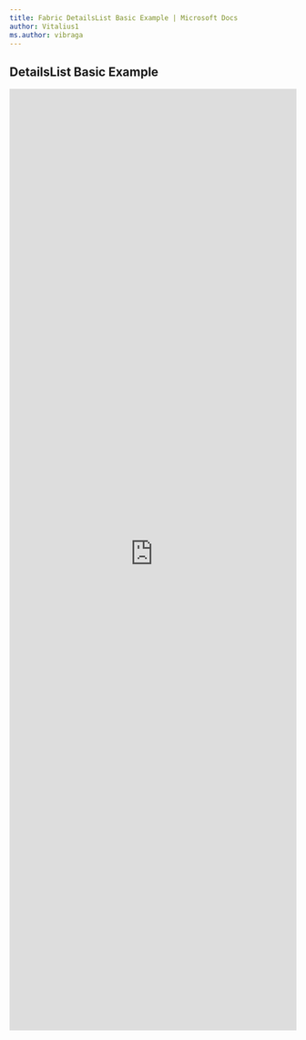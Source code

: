 ```yaml
---
title: Fabric DetailsList Basic Example | Microsoft Docs
author: Vitalius1
ms.author: vibraga
---
```


## DetailsList Basic Example

<iframe 
    title='DetailsList Basic Example'
    src='https://fabricweb.z5.web.core.windows.net/pr-deploy-site/refs/heads/master/fabric-website-resources/dist/index.html#/examples/detailslist/basic?docsExample=true'
    frameborder='no'
    height='1650'
    style='width: 100%;'
>